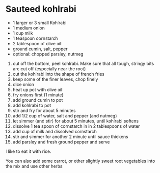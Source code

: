 # Sauteed kohlrabi

 * 1 larger or 3 small Kohlrabi
 * 1 medium onion
 * 1 cup milk
 * 1 teaspoon cornstarch
 * 2 tablespoon of olive oil
 * ground cumin, salt, pepper
 * optional: chopped parsley, nutmeg
 
1. cut off the bottom, peel kohlrabi. Make sure that all tough, stringy bits are cut off (especially near the root)
2. cut the kohlrabi into the shape of french fries
3. keep some of the finer leaves, chop finely
4. dice onion
5. heat up pot with olive oil
6. fry onions first (1 minute)
7. add ground cumin to pot
8. add kohlrabi to pot
9. stir and fry for about 5 minutes
10. add 1/2 cup of water, salt and pepper (and nutmeg)
11. let simmer (and stir) for about 5 minutes, until kohlrabi softens
12. dissolve 1 tea spoon of cornstarch in in 2 tablespoons of water 
13. add cup of milk and dissolved cornstarch
14. stir and simmer for another 2 minute until sauce thickens
15. add parsley and fresh ground pepper and serve

I like to eat it with rice.

You can also add some carrot, or other slightly sweet root vegetables into the mix and use other herbs

